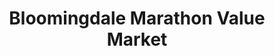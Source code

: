 ---
title: "Bloomingdale Marathon Value Market"
url: /bloomingdale/bloomingdale-marathon-value-market/
shop: Lebensmittel
---